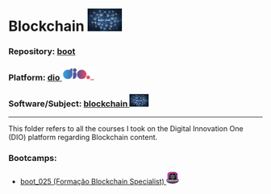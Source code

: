 # Blockchain  <img src="https://github.com/PedroHeeger/main/blob/main/0-aux/logos/content/blockchain.jpg" alt="blockchain" width="auto" height="45">

### Repository: [boot](../../)
### Platform: <a href="../">dio   <img src="https://github.com/PedroHeeger/main/blob/main/0-aux/logos/plataforma/dio.jpeg" alt="dio" width="auto" height="25"></a>
### Software/Subject: <a href="./">blockchain   <img src="https://github.com/PedroHeeger/main/blob/main/0-aux/logos/content/blockchain.jpg" alt="blockchain" width="auto" height="25"></a>

---

This folder refers to all the courses I took on the Digital Innovation One (DIO) platform regarding Blockchain content.

### Bootcamps:
- <a href="./boot_025/">boot_025 (Formação Blockchain Specialist)   <img src="./boot_025/0-aux/logo_boot.png" alt="boot_025" width="auto" height="25"></a>
